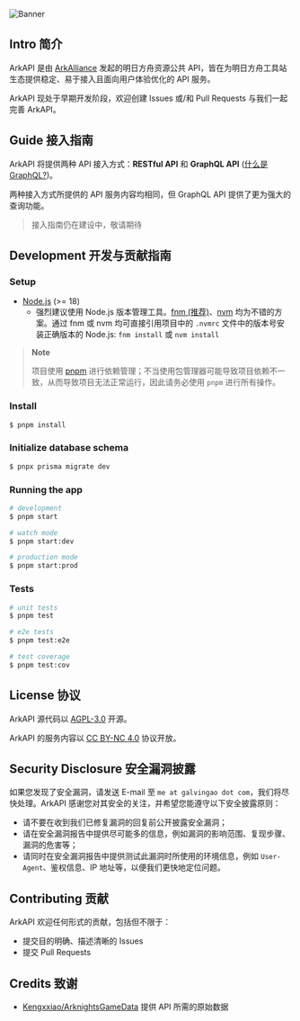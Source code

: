 ![Banner](https://cdn.jsdelivr.net/gh/ArkAlliance/ArkAPI/docs/assets/banner.png)

## Intro 简介

ArkAPI 是由 [ArkAlliance](https://github.com/ArkAlliance) 发起的明日方舟资源公共 API，皆在为明日方舟工具站生态提供稳定、易于接入且面向用户体验优化的 API 服务。

ArkAPI 现处于早期开发阶段，欢迎创建 Issues 或/和 Pull Requests 与我们一起完善 ArkAPI。

## Guide 接入指南

ArkAPI 将提供两种 API 接入方式：**RESTful API** 和 **GraphQL API** ([什么是 GraphQL?](https://graphql.org))。

两种接入方式所提供的 API 服务内容均相同，但 GraphQL API 提供了更为强大的查询功能。

> 接入指南仍在建设中，敬请期待

## Development 开发与贡献指南

### Setup

- [Node.js](https://nodejs.org/) (>= 18)
  - 强烈建议使用 Node.js 版本管理工具。[fnm (推荐)](https://github.com/Schniz/fnm)、[nvm](https://github.com/nvm-sh/nvm) 均为不错的方案。通过 fnm 或 nvm 均可直接引用项目中的 `.nvmrc` 文件中的版本号安装正确版本的 Node.js: `fnm install` 或 `nvm install`

> **Note**
>
> 项目使用 [pnpm](https://pnpm.io/installation) 进行依赖管理；不当使用包管理器可能导致项目依赖不一致，从而导致项目无法正常运行，因此请务必使用 `pnpm` 进行所有操作。

### Install

```bash
$ pnpm install
```

### Initialize database schema

```bash
$ pnpx prisma migrate dev
```

### Running the app

```bash
# development
$ pnpm start

# watch mode
$ pnpm start:dev

# production mode
$ pnpm start:prod
```

### Tests

```bash
# unit tests
$ pnpm test

# e2e tests
$ pnpm test:e2e

# test coverage
$ pnpm test:cov
```

## License 协议

ArkAPI 源代码以 [AGPL-3.0](https://github.com/ArkAlliance/ArkAPI/blob/main/LICENSE) 开源。

ArkAPI 的服务内容以 [CC BY-NC 4.0](https://creativecommons.org/licenses/by-nc/4.0/) 协议开放。

## Security Disclosure 安全漏洞披露

如果您发现了安全漏洞，请发送 E-mail 至 `me at galvingao dot com`，我们将尽快处理。ArkAPI 感谢您对其安全的关注，并希望您能遵守以下安全披露原则：

- 请不要在收到我们已修复漏洞的回复前公开披露安全漏洞；
- 请在安全漏洞报告中提供尽可能多的信息，例如漏洞的影响范围、复现步骤、漏洞的危害等；
- 请同时在安全漏洞报告中提供测试此漏洞时所使用的环境信息，例如 `User-Agent`、鉴权信息、IP 地址等，以便我们更快地定位问题。

## Contributing 贡献

ArkAPI 欢迎任何形式的贡献，包括但不限于：

- 提交目的明确、描述清晰的 Issues
- 提交 Pull Requests

## Credits 致谢

- [Kengxxiao/ArknightsGameData](https://github.com/Kengxxiao/ArknightsGameData) 提供 API 所需的原始数据
